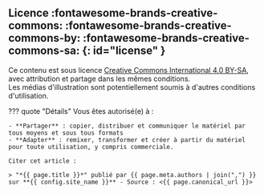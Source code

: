 <!-- markdownlint-disable MD026 MD041 -->
## Licence :fontawesome-brands-creative-commons: :fontawesome-brands-creative-commons-by: :fontawesome-brands-creative-commons-sa: {: id="license" }

Ce contenu est sous licence [Creative Commons International 4.0 BY-SA](https://creativecommons.org/licenses/by-sa/4.0/deed.fr), avec attribution et partage dans les mêmes conditions.  
Les médias d'illustration sont potentiellement soumis à d'autres conditions d'utilisation.

<!-- markdownlint-disable MD046 -->
??? quote "Détails"
    Vous êtes autorisé(e) à :

    - **Partager** : copier, distribuer et communiquer le matériel par tous moyens et sous tous formats
    - **Adapter** : remixer, transformer et créer à partir du matériel pour toute utilisation, y compris commerciale.

    Citer cet article :

    > "*{{ page.title }}*" publié par {{ page.meta.authors | join(",") }} sur **{{ config.site_name }}** - Source : <{{ page.canonical_url }}>

<!-- markdownlint-enable MD026 MD041 MD046 -->
